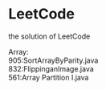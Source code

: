 # LeetCode
the solution of LeetCode

Array:  
905:SortArrayByParity.java  
832:FlippinganImage.java    
561:Array Partition I.java
